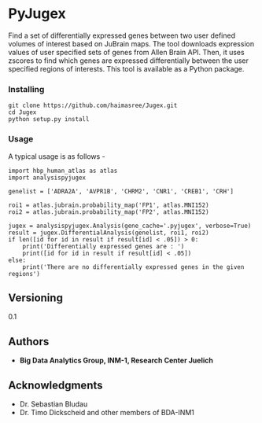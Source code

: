 # PyJugex
Find a set of differentially expressed genes between two user defined volumes of interest based on JuBrain maps. The tool downloads expression values of user specified sets of genes from Allen Brain API. Then, it uses zscores to find which genes are expressed differentially between the user specified regions of interests. This tool is available as a Python package. 

### Installing
```
git clone https://github.com/haimasree/Jugex.git
cd Jugex
python setup.py install
```
### Usage
A typical usage is as follows -
```
import hbp_human_atlas as atlas
import analysispyjugex

genelist = ['ADRA2A', 'AVPR1B', 'CHRM2', 'CNR1', 'CREB1', 'CRH']

roi1 = atlas.jubrain.probability_map('FP1', atlas.MNI152)
roi2 = atlas.jubrain.probability_map('FP2', atlas.MNI152)

jugex = analysispyjugex.Analysis(gene_cache='.pyjugex', verbose=True)
result = jugex.DifferentialAnalysis(genelist, roi1, roi2)
if len([id for id in result if result[id] < .05]) > 0:
    print('Differentially expressed genes are : ')
    print([id for id in result if result[id] < .05])
else:
    print('There are no differentially expressed genes in the given regions')
```

## Versioning
0.1

## Authors

* **Big Data Analytics Group, INM-1, Research Center Juelich**
## Acknowledgments

* Dr. Sebastian Bludau
* Dr. Timo Dickscheid and other members of BDA-INM1 

